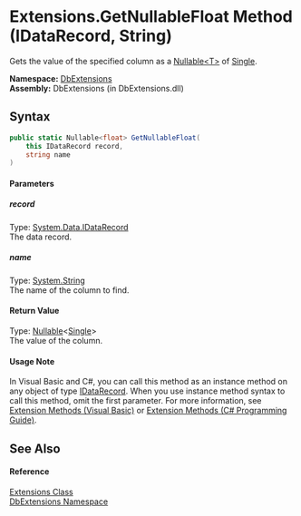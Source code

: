 Extensions.GetNullableFloat Method (IDataRecord, String)
========================================================
Gets the value of the specified column as a [Nullable&lt;T>][1] of [Single][2].

**Namespace:** [DbExtensions][3]  
**Assembly:** DbExtensions (in DbExtensions.dll)

Syntax
------

```csharp
public static Nullable<float> GetNullableFloat(
	this IDataRecord record,
	string name
)
```

#### Parameters

##### *record*
Type: [System.Data.IDataRecord][4]  
The data record.

##### *name*
Type: [System.String][5]  
The name of the column to find.

#### Return Value
Type: [Nullable][1]&lt;[Single][2]>  
The value of the column.
#### Usage Note
In Visual Basic and C#, you can call this method as an instance method on any object of type [IDataRecord][4]. When you use instance method syntax to call this method, omit the first parameter. For more information, see [Extension Methods (Visual Basic)][6] or [Extension Methods (C# Programming Guide)][7].

See Also
--------

#### Reference
[Extensions Class][8]  
[DbExtensions Namespace][3]  

[1]: http://msdn.microsoft.com/en-us/library/b3h38hb0
[2]: http://msdn.microsoft.com/en-us/library/3www918f
[3]: ../README.md
[4]: http://msdn.microsoft.com/en-us/library/93wb1heh
[5]: http://msdn.microsoft.com/en-us/library/s1wwdcbf
[6]: http://msdn.microsoft.com/en-us/library/bb384936.aspx
[7]: http://msdn.microsoft.com/en-us/library/bb383977.aspx
[8]: README.md